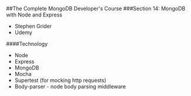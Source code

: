 ##The Complete MongoDB Developer's Course
###Section 14: MongoDB with Node and Express

- Stephen Grider
- Udemy  
 
 ####Technology 
 - Node 
 - Express  
 - MongoDB 
 - Mocha  
 - Supertest (for mocking http requests)  
 - Body-parser - node body parsing middleware  